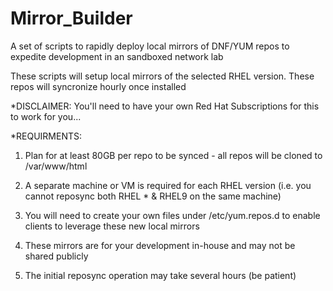 # Mirror_Builder
A set of scripts to rapidly deploy local mirrors of DNF/YUM repos to expedite development in an sandboxed network lab

These scripts will setup local mirrors of the selected RHEL version.
These repos will syncronize hourly once installed


*DISCLAIMER: You'll need to have your own Red Hat Subscriptions for this to work for you...

*REQUIRMENTS:  

1) Plan for at least 80GB per repo to be synced - all repos will be cloned to /var/www/html

2) A separate machine or VM is required for each RHEL version (i.e. you cannot reposync both RHEL * & RHEL9 on the same machine)

3) You will need to create your own files under /etc/yum.repos.d to enable clients to leverage these new local mirrors

4) These mirrors are for your development in-house and may not be shared publicly

5) The initial reposync operation may take several hours (be patient)


